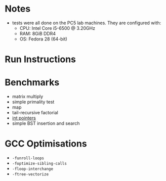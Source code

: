 # Notes
- tests were all done on the PC5 lab machines. They are configured with:
  - CPU: Intel Core i5-6500 @ 3.20GHz
  - RAM: 8GiB DDR4
  - OS: Fedora 28 (64-bit)

# Run Instructions

# Benchmarks
- matrix multiply
- simple primality test
- map
- tail-recursive factorial
- [int pointers](src/intptrs.c)
- simple BST insertion and search

# GCC Optimisations
- `-funroll-loops`
- `-foptimize-sibling-calls`
- `-floop-interchange`
- `-ftree-vectorize`

